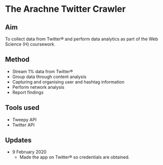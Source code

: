 # The Arachne Twitter Crawler
## Aim
To collect data from Twitter&reg; and perform data analytics as part of the Web Science (H) coursework.

## Method
* Stream 1% data from Twitter&reg;
* Group data through content analysis
* Capturing and organising user and hashtag information
* Perform network analysis
* Report findings

## Tools used
* Tweepy API
* Twitter API

## Updates

* 9 February 2020
    * Made the app on Twitter&reg; so credentials are obtained.

